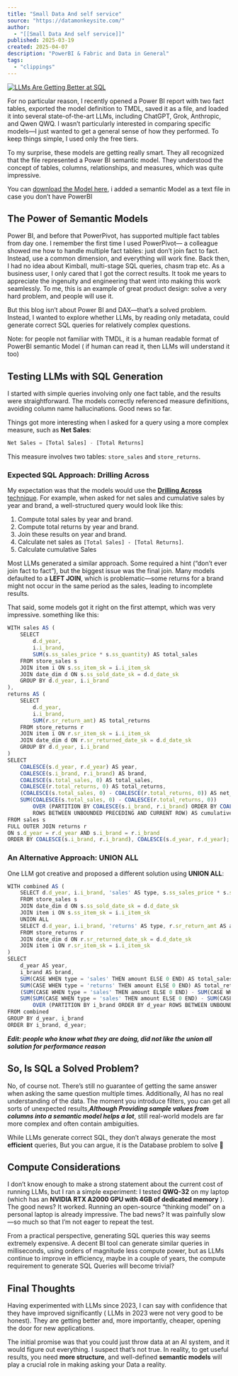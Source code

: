 ```yaml
---
title: "Small Data And self service"
source: "https://datamonkeysite.com/"
author:
  - "[[Small Data And self service]]"
published: 2025-03-19
created: 2025-04-07
description: "PowerBI & Fabric and Data in General"
tags:
  - "clippings"
---
```

[![LLMs Are Getting Better at SQL](https://datamonkeysite.com/wp-content/uploads/2025/03/image.png?w=1200)](https://datamonkeysite.com/2025/03/07/llms-are-getting-better-at-sql/)

For no particular reason, I recently opened a Power BI report with two fact tables, exported the model definition to TMDL, saved it as a file, and loaded it into several state-of-the-art LLMs, including ChatGPT, Grok, Anthropic, and Qwen QWQ. I wasn’t particularly interested in comparing specific models—I just wanted to get a general sense of how they performed. To keep things simple, I used only the free tiers.

To my surprise, these models are getting really smart. They all recognized that the file represented a Power BI semantic model. They understood the concept of tables, columns, relationships, and measures, which was quite impressive.

You can [download the Model here](https://github.com/djouallah/Fabric_Notebooks_Demo/tree/main/SemanticModel), i added a semantic Model as a text file in case you don’t have PowerBI

## The Power of Semantic Models

Power BI, and before that PowerPivot, has supported multiple fact tables from day one. I remember the first time I used PowerPivot— a colleague showed me how to handle multiple fact tables: just don’t join fact to fact. Instead, use a common dimension, and everything will work fine. Back then, I had no idea about Kimball, multi-stage SQL queries, chasm trap etc. As a business user, I only cared that I got the correct results. It took me years to appreciate the ingenuity and engineering that went into making this work seamlessly. To me, this is an example of great product design: solve a very hard problem, and people will use it.

But this blog isn’t about Power BI and DAX—that’s a solved problem. Instead, I wanted to explore whether LLMs, by reading only metadata, could generate correct SQL queries for relatively complex questions.

Note: for people not familiar with TMDL, it is a human readable format of PowerBI semantic Model ( if human can read it, then LLMs will understand it too)

## Testing LLMs with SQL Generation

I started with simple queries involving only one fact table, and the results were straightforward. The models correctly referenced measure definitions, avoiding column name hallucinations. Good news so far.

Things got more interesting when I asked for a query using a more complex measure, such as **Net Sales**:

```js
Net Sales = [Total Sales] - [Total Returns]
```

This measure involves two tables: `store_sales` and `store_returns`.

### Expected SQL Approach: Drilling Across

My expectation was that the models would use the [**Drilling Across** technique](https://www.kimballgroup.com/2003/04/the-soul-of-the-data-warehouse-part-two-drilling-across/). For example, when asked for net sales and cumulative sales by year and brand, a well-structured query would look like this:

1. Compute total sales by year and brand.
2. Compute total returns by year and brand.
3. Join these results on year and brand.
4. Calculate net sales as `[Total Sales] - [Total Returns]`.
5. Calculate cumulative Sales

Most LLMs generated a similar approach. Some required a hint (“don’t ever join fact to fact”), but the biggest issue was the final join. Many models defaulted to a **LEFT JOIN**, which is problematic—some returns for a brand might not occur in the same period as the sales, leading to incomplete results.

That said, some models got it right on the first attempt, which was very impressive. something like this:

```js
WITH sales AS (
    SELECT
        d.d_year,
        i.i_brand,
        SUM(s.ss_sales_price * s.ss_quantity) AS total_sales
    FROM store_sales s
    JOIN item i ON s.ss_item_sk = i.i_item_sk
    JOIN date_dim d ON s.ss_sold_date_sk = d.d_date_sk
    GROUP BY d.d_year, i.i_brand
),
returns AS (
    SELECT
        d.d_year,
        i.i_brand,
        SUM(r.sr_return_amt) AS total_returns
    FROM store_returns r
    JOIN item i ON r.sr_item_sk = i.i_item_sk
    JOIN date_dim d ON r.sr_returned_date_sk = d.d_date_sk
    GROUP BY d.d_year, i.i_brand
)
SELECT
    COALESCE(s.d_year, r.d_year) AS year,
    COALESCE(s.i_brand, r.i_brand) AS brand,
    COALESCE(s.total_sales, 0) AS total_sales,
    COALESCE(r.total_returns, 0) AS total_returns,
    (COALESCE(s.total_sales, 0) - COALESCE(r.total_returns, 0)) AS net_sales,
    SUM(COALESCE(s.total_sales, 0) - COALESCE(r.total_returns, 0))
        OVER (PARTITION BY COALESCE(s.i_brand, r.i_brand) ORDER BY COALESCE(s.d_year, r.d_year)
        ROWS BETWEEN UNBOUNDED PRECEDING AND CURRENT ROW) AS cumulative_net_sales
FROM sales s
FULL OUTER JOIN returns r
ON s.d_year = r.d_year AND s.i_brand = r.i_brand
ORDER BY COALESCE(s.i_brand, r.i_brand), COALESCE(s.d_year, r.d_year);
```

### An Alternative Approach: UNION ALL

One LLM got creative and proposed a different solution using **UNION ALL**:

```js
WITH combined AS (
    SELECT d.d_year, i.i_brand, 'sales' AS type, s.ss_sales_price * s.ss_quantity AS amount
    FROM store_sales s
    JOIN date_dim d ON s.ss_sold_date_sk = d.d_date_sk
    JOIN item i ON s.ss_item_sk = i.i_item_sk
    UNION ALL
    SELECT d.d_year, i.i_brand, 'returns' AS type, r.sr_return_amt AS amount
    FROM store_returns r
    JOIN date_dim d ON r.sr_returned_date_sk = d.d_date_sk
    JOIN item i ON r.sr_item_sk = i.i_item_sk
)
SELECT
    d_year AS year,
    i_brand AS brand,
    SUM(CASE WHEN type = 'sales' THEN amount ELSE 0 END) AS total_sales,
    SUM(CASE WHEN type = 'returns' THEN amount ELSE 0 END) AS total_returns,
    (SUM(CASE WHEN type = 'sales' THEN amount ELSE 0 END) - SUM(CASE WHEN type = 'returns' THEN amount ELSE 0 END)) AS net_sales,
    SUM(SUM(CASE WHEN type = 'sales' THEN amount ELSE 0 END) - SUM(CASE WHEN type = 'returns' THEN amount ELSE 0 END))
        OVER (PARTITION BY i_brand ORDER BY d_year ROWS BETWEEN UNBOUNDED PRECEDING AND CURRENT ROW) AS cumulative_net_sales
FROM combined
GROUP BY d_year, i_brand
ORDER BY i_brand, d_year;
```

***Edit: people who know what they are doing, did not like the union all solution for performance reason***

## So, Is SQL a Solved Problem?

No, of course not. There’s still no guarantee of getting the same answer when asking the same question multiple times. Additionally, AI has no real understanding of the data. The moment you introduce filters, you can get all sorts of unexpected results,***Although Providing sample values from columns into a semantic model helps a lot***, still real-world models are far more complex and often contain ambiguities.

While LLMs generate correct SQL, they don’t always generate the most **efficient** queries, But you can argue, it is the Database problem to solve 🙂

## Compute Considerations

I don’t know enough to make a strong statement about the current cost of running LLMs, but I ran a simple experiment: I tested **QWQ-32** on my laptop (which has an **NVIDIA RTX A2000 GPU with 4GB of dedicated memory** ). The good news? It worked. Running an open-source “thinking model” on a personal laptop is already impressive. The bad news? It was painfully slow—so much so that I’m not eager to repeat the test.

From a practical perspective, generating SQL queries this way seems extremely expensive. A decent BI tool can generate similar queries in milliseconds, using orders of magnitude less compute power, but as LLMs continue to improve in efficiency, maybe in a couple of years, the compute requirement to generate SQL Queries will become trivial?

## Final Thoughts

Having experimented with LLMs since 2023, I can say with confidence that they have improved significantly ( LLMs in 2023 were not very good to be honest). They are getting better and, more importantly, cheaper, opening the door for new applications.

The initial promise was that you could just throw data at an AI system, and it would figure out everything. I suspect that’s not true. In reality, to get useful results, you need **more structure**, and well-defined **semantic models** will play a crucial role in making asking your Data a reality.